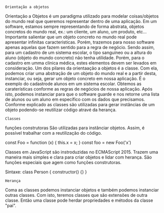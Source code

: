     Orientação a objetos

Orientação a Objetos é um paradigma utilizado para modelar coisas/objetos do mundo real que queremos representar dentro de uma aplicação.
Em um software, estamos sempre representando de forma abstrata, objetos concretos do mundo real, ex.: um cliente, um aluno, um produto, etc...
Importante salientar que um objeto concreto no mundo real pode apresentar infinitas caracteristicas. Porém, trazemos para nosso software apenas aquelas que fazem sentido para a regra de negócio.
Sendo assim, para um cadastro de um sistema escolar, o tipo sanguíneo ou a altura do aluno (objeto do mundo concreto) não tenha utilidade. Porém, para o cadastro em umma clinica médica, estes elementos devem ser levados em consideração.
Um dos pilares da orientaação a objetos é a classe.
Com ela, podemos criar uma abstração de um objeto do mundo real e a partir desta, instanciar, ou seja, gerar um objeto concreto em nossa aplicação.
É o exemplo do cadastrode alunos em um sistema escolar. 
Obtemos as caraterísticas conforme as regras de negócios de nossa aplicação.
Após isto, podemos instanciar para que o software guarde e nos retorne uma lista de alunos ou um aluno em específico com os dados que precisamos.
Conforme explicado as classes são utilizadas para gerar instâncias de um objeto podendo-se reutilizar código atravé da herança.

    Classes

funções construtoras
São utilizadas para instânciar objetos. Assim, é possível trabalhar com a reutilização do código.

const Foo = function (x) {
    this.x  = x;
}
const foo = new Foo('x')

Classes em JavaScript são instroduzidas no ECMAScript 2015.
Trazem uma maneira mais simples e clara para criar objetos e lidar com herança.
São funções especiais que agem como funções construtoras.

Sintaxe: 
    class Person {
        constructor() {}
    }


    Herança

    
Coma as classes podemos instanciar objetos e também podemos instanciar outras classes. Com isto, teremos classes que são extensões de outra classe.
Então uma classe pode herdar propriedades e métodos da classe "pai".

